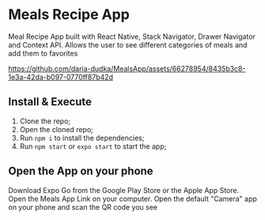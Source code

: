 # Meals Recipe App

Meal Recipe App built with React Native, Stack Navigator, Drawer Navigator and Context API. Allows the user to see different categories of meals and add them to favorites

https://github.com/daria-dudka/MealsApp/assets/66278954/8435b3c8-1e3a-42da-b097-0770ff87b42d

## Install & Execute

1. Clone the repo;
2. Open the cloned repo;
3. Run `npm i` to install the dependencies;
4. Run `npm start` or `expo start` to start the app;

## Open the App on your phone

Download Expo Go from the Google Play Store or the Apple App Store. Open the Meals App Link on your computer. Open the default "Camera" app on your phone and scan the QR code you see


